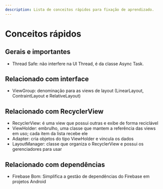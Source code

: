 ```yaml
---
description: Lista de conceitos rápidos para fixação de aprendizado.
---
```


# Conceitos rápidos

## Gerais e importantes

* Thread Safe: não interfere na UI Thread, é da classe Async Task.

## Relacionado com interface

* ViewGroup: denominação para as views de layout (LinearLayout, ContraintLayout e RelativeLayout)

## Relacionado com RecyclerView

* RecyclerView: é uma view que possui outras e exibe de forma reciclável
* ViewHolder: embrulho, uma classe que mantem a referência das views em uso; cada item da lista recebe ele
* Adapter: cria objetos do tipo ViewHolder e vincula os dados
* LayoutManager: classe que organiza o RecyclerView e possui os gerenciadores para usar

## Relacionado com dependências

* Firebase Bom: Simplifica a gestão de dependências do Firebase em projetos Android

